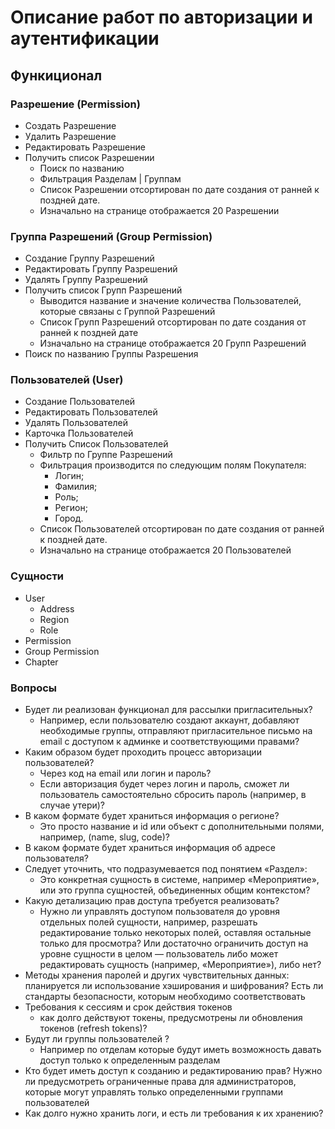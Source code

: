 # Описание работ по авторизации и аутентификации

## Функиционал

### Разрешение (Permission)
- Cоздать Разрешение
- Удалить Разрешение
- Редактировать Разрешение
- Получить список Разрешении
    - Поиск по названию
    - Фильтрация Разделам | Группам
    - Список Разрешении отсортирован по дате создания от ранней к поздней дате.
    - Изначально на странице отображается 20 Разрешении

### Группа Разрешений (Group Permission)
- Создание Группу Разрешений
- Редактировать Группу Разрешений
- Удалять Группу Разрешений
- Получить список Групп Разрешений
    - Выводится название и значение количества Пользователей, которые связаны с Группой Разрешений
    - Список Групп Разрешений отсортирован по дате создания от ранней к поздней дате
    - Изначально на странице отображается 20 Групп Разрешений
- Поиск по названию Группы Разрешения

### Пользователей (User)
- Создание Пользователей
- Редактировать Пользователей
- Удалять Пользователей
- Карточка Пользователей
- Получить Список Пользователей
	- Фильтр по Группе Разрешений
    - Фильтрация производится по следующим полям Покупателя:
        - Логин;
        - Фамилия;
        - Роль;
        - Регион;
        - Город.
    - Список Пользователей отсортирован по дате создания от ранней к поздней дате.
    - Изначально на странице отображается 20 Пользователей

### Сущности
- User 
    - Address
    - Region
    - Role
- Permission
- Group Permission
- Chapter

### Вопросы
- Будет ли реализован функционал для рассылки пригласительных?
    - Например, если пользователю создают аккаунт, добавляют необходимые группы, отправляют пригласительное письмо на email с доступом к админке и соответствующими правами?
- Каким образом будет проходить процесс авторизации пользователей?
    - Через код на email или логин и пароль?
    - Если авторизация будет через логин и пароль, сможет ли пользователь самостоятельно сбросить пароль (например, в случае утери)?
- В каком формате будет храниться информация о регионе?
    - Это просто название и id или объект с дополнительными полями, например, (name, slug, code)?
- В каком формате будет храниться информация об адресе пользователя?
- Следует уточнить, что подразумевается под понятием «Раздел»:
    - Это конкретная сущность в системе, например «Мероприятие», или это группа сущностей, объединенных общим контекстом?
- Какую детализацию прав доступа требуется реализовать?
    - Нужно ли управлять доступом пользователя до уровня отдельных полей сущности, например, разрешать редактирование только некоторых полей, оставляя остальные только для просмотра? Или достаточно ограничить доступ на уровне сущности в целом — пользователь либо может редактировать сущность (например, «Мероприятие»), либо нет?
- Методы хранения паролей и других чувствительных данных: планируется ли использование хэширования и шифрования? Есть ли стандарты безопасности, которым необходимо соответствовать 
- Требования к сессиям и срок действия токенов
    - как долго действуют токены, предусмотрены ли обновления токенов (refresh tokens)?
- Будут ли группы пользователей ?
    - Например по отделам которые будут иметь возможность давать доступ только к определенным разделам
- Кто будет иметь доступ к созданию и редактированию прав? Нужно ли предусмотреть ограниченные права для администраторов, которые могут управлять только определенными группами пользователей
- Как долго нужно хранить логи, и есть ли требования к их хранению?